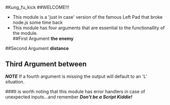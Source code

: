 #Kung_fu_kick 
##WELCOME!!!   
 - This module is a 'just in case' version of the famous Left Pad that broke node.js some time back
  - This module has four arguments that are essential to the functionallity of the module.        
##First Argument __the enemy__   

##Second Argument __distance__   

## Third Argument __between__   

__*NOTE*__ If a fourth argument is missing the output will default to an 'L' situation.   

###It is worth noting that this module has error handlers in case of unexpected inputs...and remember __*Don't be a Script Kiddie!*__



